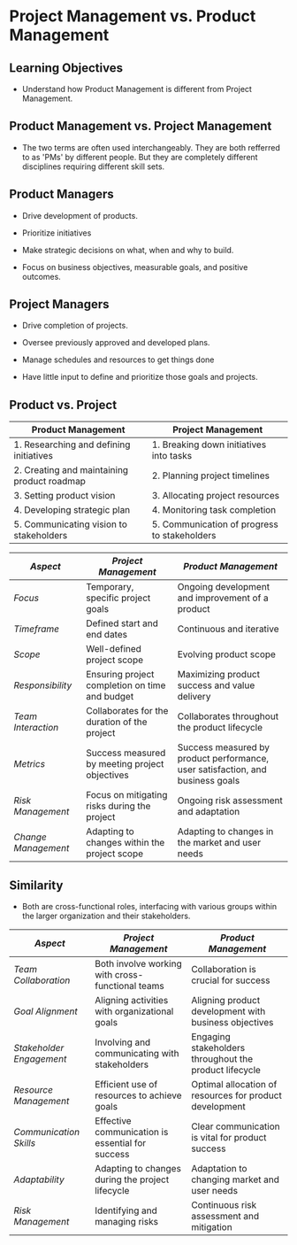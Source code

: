 # Project Management vs. Product Management

## Learning Objectives

  - Understand how Product Management is different from Project Management.


## Product Management vs. Project Management

  - The two terms are often used interchangeably. They are both refferred to as 'PMs' by different people. But they are completely different disciplines requiring different skill sets.

  

## Product Managers

 - Drive development of products.

 - Prioritize initiatives 

 - Make strategic decisions on what, when and why to build.

 - Focus on business objectives, measurable goals, and positive outcomes.


 ## Project Managers

 - Drive completion of projects.

 - Oversee previously approved and developed plans.

 - Manage schedules and resources to get things done

 - Have little input to define and prioritize those goals and projects.


## Product vs. Project


| **Product Management**                   | **Project Management**                                                  |
|------------------------------------------|--------------------------------------------------------------------------|
| 1. Researching and defining initiatives  | 1. Breaking down initiatives into tasks                                  |
| 2. Creating and maintaining product roadmap | 2. Planning project timelines                                           |
| 3. Setting product vision                 | 3. Allocating project resources                                         |
| 4. Developing strategic plan              | 4. Monitoring task completion                                            |
| 5. Communicating vision to stakeholders   | 5. Communication of progress to stakeholders                            |

| *Aspect*                   | *Project Management*                         | *Product Management*                           |
|------------------------------|-----------------------------------------------|--------------------------------------------------|
| *Focus*                    | Temporary, specific project goals              | Ongoing development and improvement of a product|
| *Timeframe*                | Defined start and end dates                    | Continuous and iterative                        |
| *Scope*                    | Well-defined project scope                     | Evolving product scope                           |
| *Responsibility*           | Ensuring project completion on time and budget | Maximizing product success and value delivery    |
| *Team Interaction*         | Collaborates for the duration of the project   | Collaborates throughout the product lifecycle   |
| *Metrics*                  | Success measured by meeting project objectives | Success measured by product performance, user satisfaction, and business goals |
| *Risk Management*          | Focus on mitigating risks during the project    | Ongoing risk assessment and adaptation          |
| *Change Management*        | Adapting to changes within the project scope   | Adapting to changes in the market and user needs |

## Similarity 

 - Both are cross-functional roles, interfacing with various groups within the larger organization and their stakeholders.


 | *Aspect*                   | *Project Management*                    | *Product Management*                      |
|------------------------------|-------------------------------------------|---------------------------------------------|
| *Team Collaboration*       | Both involve working with cross-functional teams | Collaboration is crucial for success       |
| *Goal Alignment*           | Aligning activities with organizational goals | Aligning product development with business objectives |
| *Stakeholder Engagement*   | Involving and communicating with stakeholders | Engaging stakeholders throughout the product lifecycle |
| *Resource Management*      | Efficient use of resources to achieve goals | Optimal allocation of resources for product development |
| *Communication Skills*     | Effective communication is essential for success | Clear communication is vital for product success |
| *Adaptability*             | Adapting to changes during the project lifecycle | Adaptation to changing market and user needs |
| *Risk Management*          | Identifying and managing risks                | Continuous risk assessment and mitigation  |